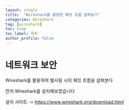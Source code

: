 ```yaml
---
layout: single
title:  "Wireshark를 활용한 패킷 흐름 살펴보기"
categories: Wireshark
tag: [wireshark]
toc: true
toc_label: 목차
author_profile: false
---
```


# 네트워크 보안

Wireshark를 활용하여 웹서핑 시의 패킷 흐름을 살펴본다

먼저 Wireshark를 설치해보겠습니다

설치 사이트 -> https://www.wireshark.org/download.html



